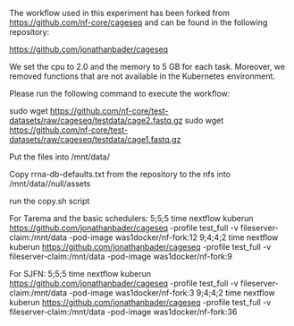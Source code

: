 The workflow used in this experiment has been forked from https://github.com/nf-core/cageseq and can be found in the following repository:

https://github.com/jonathanbader/cageseq

We set the cpu to 2.0 and the memory to 5 GB for each task. Moreover, we removed functions that are not available in the Kubernetes environment.

Please run the following command to execute the workflow:

sudo wget https://github.com/nf-core/test-datasets/raw/cageseq/testdata/cage2.fastq.gz 
sudo wget https://github.com/nf-core/test-datasets/raw/cageseq/testdata/cage1.fastq.gz

Put the files into /mnt/data/<yourName>

Copy rrna-db-defaults.txt from the repository to the nfs into /mnt/data/<yourName>/null/assets

run the copy.sh script


For Tarema and the basic schedulers:
5;5;5
time nextflow kuberun https://github.com/jonathanbader/cageseq  -profile test_full -v fileserver-claim:/mnt/data -pod-image was1docker/nf-fork:12
9;4;4;2
time nextflow kuberun https://github.com/jonathanbader/cageseq  -profile test_full -v fileserver-claim:/mnt/data -pod-image was1docker/nf-fork:9

For SJFN:
5;5;5
time nextflow kuberun https://github.com/jonathanbader/cageseq  -profile test_full -v fileserver-claim:/mnt/data -pod-image was1docker/nf-fork:3
9;4;4;2
time nextflow kuberun https://github.com/jonathanbader/cageseq  -profile test_full -v fileserver-claim:/mnt/data -pod-image was1docker/nf-fork:36

